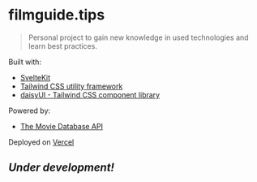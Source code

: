 # filmguide.tips

> Personal project to gain new knowledge in used technologies and learn best practices.

Built with:

- [SvelteKit](https://github.com/sveltejs/kit "SvelteKit's GitHub")
- [Tailwind CSS utility framework](https://github.com/tailwindlabs/tailwindcss "Tailwind's GitHub")
- [daisyUI - Tailwind CSS component library](https://github.com/saadeghi/daisyui "daisyUI's GitHub")

Powered by:

- [The Movie Database API](https://www.themoviedb.org/ "The Movie Database's Homepage")

Deployed on [Vercel](https://vercel.com/ "Vercel's Homepage")

## **_Under development!_**
